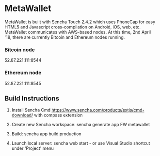 # MetaWallet

MetaWallet is built with Sencha Touch 2.4.2 which uses PhoneGap for easy HTML5 and Javascript cross-compilation on Android, iOS, web, etc.
MetaWallet communicates with AWS-based nodes. At this time, 2nd April '18, there are currently Bitcoin and Ethereum nodes running.

### Bitcoin node

52.87.221.111:8544

### Ethereum node

52.87.221.111:8545

##	Build Instructions

1)	Install Sencha Cmd https://www.sencha.com/products/extjs/cmd-download/ with compass extension

2)	Create new Sencha workspace:
	sencha generate app FW metawallet

3)	Build:
	sencha app build production

4)	Launch local server:
	sencha web start - or use Visual Studio shortcut under 'Project' menu
